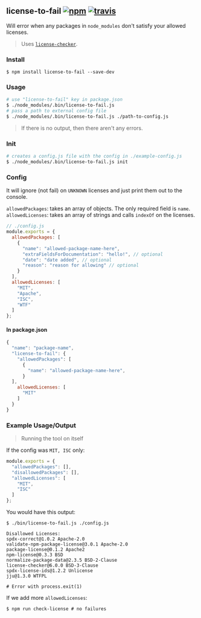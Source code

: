## license-to-fail [![npm](https://img.shields.io/npm/v/license-to-fail.svg)](https://www.npmjs.com/package/license-to-fail) [![travis](https://img.shields.io/travis/behance/license-to-fail/master.svg)](https://travis-ci.org/behance/license-to-fail)


Will error when any packages in `node_modules` don't satisfy your allowed licenses.

> Uses [`license-checker`](https://github.com/davglass/license-checker).

### Install

```
$ npm install license-to-fail --save-dev
```

### Usage

```bash
# use "license-to-fail" key in package.json
$ ./node_modules/.bin/license-to-fail.js
# pass a path to external config file
$ ./node_modules/.bin/license-to-fail.js ./path-to-config.js
```

> If there is no output, then there aren't any errors.

### Init

```bash
# creates a config.js file with the config in ./example-config.js
$ ./node_modules/.bin/license-to-fail.js init
```

### Config

It will ignore (not fail) on `UNKNOWN` licenses and just print them out to the console.

`allowedPackages`: takes an array of objects. The only required field is `name`.
`allowedLicenses`: takes an array of strings and calls `indexOf` on the licenses.

```js
// ./config.js
module.exports = {
  allowedPackages: [
    {
      "name": "allowed-package-name-here",
      "extraFieldsForDocumentation": "hello!", // optional
      "date": "date added", // optional
      "reason": "reason for allowing" // optional
    }
  ],
  allowedLicenses: [
    "MIT",
    "Apache",
    "ISC",
    "WTF"
  ]
};
```

#### In package.json

```js
{
  "name": "package-name",
  "license-to-fail": {
    "allowedPackages": [
      {
        "name": "allowed-package-name-here",
      }
  ],
    allowedLicenses: [
      "MIT"
    ]
  }
}
```

### Example Usage/Output

> Running the tool on itself

If the config was `MIT, ISC` only: 

```js
module.exports = {
  "allowedPackages": [],
  "disallowedPackages": [],
  "allowedLicenses": [
    "MIT",
    "ISC"
  ]
};
```

You would have this output:

```
$ ./bin/license-to-fail.js ./config.js

Disallowed Licenses:
spdx-correct@1.0.2 Apache-2.0
validate-npm-package-license@3.0.1 Apache-2.0
package-license@0.1.2 Apache2
npm-license@0.3.3 BSD
normalize-package-data@2.3.5 BSD-2-Clause
license-checker@6.0.0 BSD-3-Clause
spdx-license-ids@1.2.2 Unlicense
jju@1.3.0 WTFPL

# Error with process.exit(1)
```

If we add more `allowedLicenses`:

```
$ npm run check-license # no failures
```
